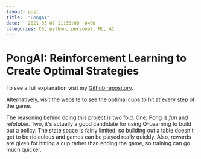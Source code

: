 ```yaml
---
layout: post
title:  "PongAI"
date:   2021-03-07 11:30:00 -0400
categories: CS, python, personal, ML, AI
---
```

# PongAI: Reinforcement Learning to Create Optimal Strategies

To see a full explanation visit my [Github repository](https://github.com/nathanluskey/PongAI). 

Alternatively, visit the [website](https://nathanluskey.github.io/PongAI/) to see the optimal cups to hit at every step of the game.

The reasoning behind doing this project is two fold. One, Pong is *fun* and *relatable*. Two, it's actually a good candidate for using Q-Learning to build out a policy. The state space is fairly limited, so building out a table doesn't get to be ridiculous and games can be played really quickly. Also, rewards are given for hitting a cup rather than ending the game, so training can go much quicker.